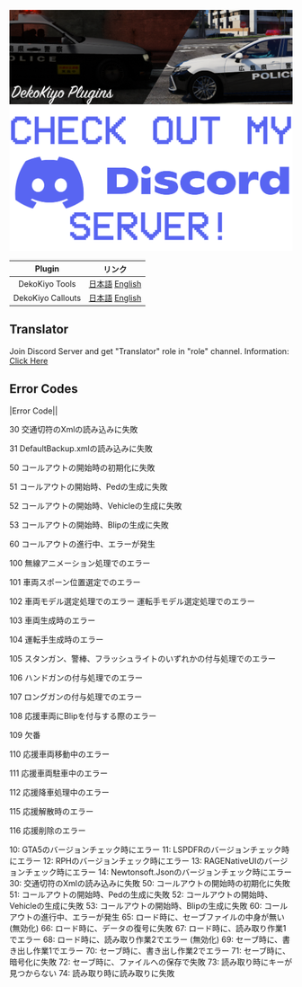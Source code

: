 <p align="center">

[![Primary](./Readme/Images/Main.png)](https://www.lcpdfr.com/downloads/gta5mods/scripts/43022-dynamic-lspdfr-add-callouts-and-more/)
[![Discord](./Readme/Images/Discord.png)](https://discord.gg/ZxJbeR9Agg)

</p>

|      Plugin       |                                                                                           リンク                                                                                           |
| :---------------: | :----------------------------------------------------------------------------------------------------------------------------------------------------------------------------------------: |
|  DekoKiyo Tools   |    [日本語](https://github.com/DekoKiyo/DekoKiyoPlugins/blob/main/Readme/DekoKiyoToolsJP.md) [English](https://github.com/DekoKiyo/DekoKiyoPlugins/blob/main/Readme/DekoKiyoToolsEN.md)    |
| DekoKiyo Callouts | [日本語](https://github.com/DekoKiyo/DekoKiyoPlugins/blob/main/Readme/DekoKiyoCalloutsJP.md) [English](https://github.com/DekoKiyo/DekoKiyoPlugins/blob/main/Readme/DekoKiyoCalloutsEN.md) |


## Translator
Join Discord Server and get "Translator" role in "role" channel.
Information: [Click Here](https://github.com/DekoKiyo/DekoKiyoPlugins/blob/main/Readme/HowToTranslate.md)

## Error Codes
|Error Code||

30
交通切符のXmlの読み込みに失敗

31
DefaultBackup.xmlの読み込みに失敗

50
コールアウトの開始時の初期化に失敗

51
コールアウトの開始時、Pedの生成に失敗

52
コールアウトの開始時、Vehicleの生成に失敗

53
コールアウトの開始時、Blipの生成に失敗

60
コールアウトの進行中、エラーが発生

100
無線アニメーション処理でのエラー

101
車両スポーン位置選定でのエラー

102
車両モデル選定処理でのエラー
運転手モデル選定処理でのエラー

103
車両生成時のエラー

104
運転手生成時のエラー

105
スタンガン、警棒、フラッシュライトのいずれかの付与処理でのエラー

106
ハンドガンの付与処理でのエラー

107
ロングガンの付与処理でのエラー

108
応援車両にBlipを付与する際のエラー

109
欠番

110
応援車両移動中のエラー

111
応援車両駐車中のエラー

112
応援降車処理中のエラー

115
応援解散時のエラー

116
応援削除のエラー

10: GTA5のバージョンチェック時にエラー
11: LSPDFRのバージョンチェック時にエラー
12: RPHのバージョンチェック時にエラー
13: RAGENativeUIのバージョンチェック時にエラー
14: Newtonsoft.Jsonのバージョンチェック時にエラー
30: 交通切符のXmlの読み込みに失敗
50: コールアウトの開始時の初期化に失敗
51: コールアウトの開始時、Pedの生成に失敗
52: コールアウトの開始時、Vehicleの生成に失敗
53: コールアウトの開始時、Blipの生成に失敗
60: コールアウトの進行中、エラーが発生
65: ロード時に、セーブファイルの中身が無い (無効化)
66: ロード時に、データの復号に失敗
67: ロード時に、読み取り作業1でエラー
68: ロード時に、読み取り作業2でエラー (無効化)
69: セーブ時に、書き出し作業1でエラー
70: セーブ時に、書き出し作業2でエラー
71: セーブ時に、暗号化に失敗
72: セーブ時に、ファイルへの保存で失敗
73: 読み取り時にキーが見つからない
74: 読み取り時に読み取りに失敗